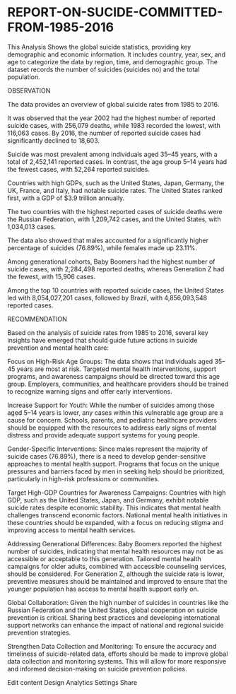# REPORT-ON-SUCIDE-COMMITTED-FROM-1985-2016
This Analysis Shows the global suicide statistics, providing key demographic and economic information. It includes country, year, sex, and age to categorize the data by region, time, and demographic group. The dataset records the number of suicides (suicides no) and the total population.

OBSERVATION

The data provides an overview of global suicide rates from 1985 to 2016.

It was observed that the year 2002 had the highest number of reported suicide cases, with 256,079 deaths, while 1983 recorded the lowest, with 116,063 cases. By 2016, the number of reported suicide cases had significantly declined to 18,603.

Suicide was most prevalent among individuals aged 35–45 years, with a total of 2,452,141 reported cases. In contrast, the age group 5–14 years had the fewest cases, with 52,264 reported suicides.

Countries with high GDPs, such as the United States, Japan, Germany, the UK, France, and Italy, had notable suicide rates. The United States ranked first, with a GDP of $3.9 trillion annually.

The two countries with the highest reported cases of suicide deaths were the Russian Federation, with 1,209,742 cases, and the United States, with 1,034,013 cases.

The data also showed that males accounted for a significantly higher percentage of suicides (76.89%), while females made up 23.11%.

Among generational cohorts, Baby Boomers had the highest number of suicide cases, with 2,284,498 reported deaths, whereas Generation Z had the fewest, with 15,906 cases.

Among the top 10 countries with reported suicide cases, the United States led with 8,054,027,201 cases, followed by Brazil, with 4,856,093,548 reported cases.

 

RECOMMENDATION

Based on the analysis of suicide rates from 1985 to 2016, several key insights have emerged that should guide future actions in suicide prevention and mental health care:

 

Focus on High-Risk Age Groups: The data shows that individuals aged 35–45 years are most at risk. Targeted mental health interventions, support programs, and awareness campaigns should be directed toward this age group. Employers, communities, and healthcare providers should be trained to recognize warning signs and offer early interventions.

 

Increase Support for Youth: While the number of suicides among those aged 5–14 years is lower, any cases within this vulnerable age group are a cause for concern. Schools, parents, and pediatric healthcare providers should be equipped with the resources to address early signs of mental distress and provide adequate support systems for young people.

Gender-Specific Interventions: Since males represent the majority of suicide cases (76.89%), there is a need to develop gender-sensitive approaches to mental health support. Programs that focus on the unique pressures and barriers faced by men in seeking help should be prioritized, particularly in high-risk professions or communities.

 

Target High-GDP Countries for Awareness Campaigns: Countries with high GDP, such as the United States, Japan, and Germany, exhibit notable suicide rates despite economic stability. This indicates that mental health challenges transcend economic factors. National mental health initiatives in these countries should be expanded, with a focus on reducing stigma and improving access to mental health services.

 

Addressing Generational Differences: Baby Boomers reported the highest number of suicides, indicating that mental health resources may not be as accessible or acceptable to this generation. Tailored mental health campaigns for older adults, combined with accessible counseling services, should be considered. For Generation Z, although the suicide rate is lower, preventive measures should be maintained and improved to ensure that the younger population has access to mental health support early on.

 

Global Collaboration: Given the high number of suicides in countries like the Russian Federation and the United States, global cooperation on suicide prevention is critical. Sharing best practices and developing international support networks can enhance the impact of national and regional suicide prevention strategies.

Strengthen Data Collection and Monitoring: To ensure the accuracy and timeliness of suicide-related data, efforts should be made to improve global data collection and monitoring systems. This will allow for more responsive and informed decision-making on suicide prevention policies.


Edit content
Design
Analytics
Settings
Share
